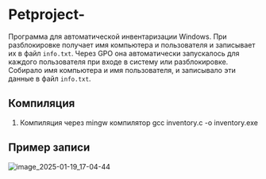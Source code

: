 # Petproject-
Программа для автоматической инвентаризации Windows.
При разблокировке получает имя компьютера и пользователя и записывает их в файл `info.txt`. 
Через GPO она автоматически запускалось для каждого пользователя при входе в систему или разблокировке.
Собирало имя компьютера и имя пользователя, и записывало эти данные в файл `info.txt`.


## Компиляция

1. Компиляция через mingw компилятор gcc inventory.c -o inventory.exe

## Пример записи
![image_2025-01-19_17-04-44](https://github.com/user-attachments/assets/f44f21c6-36fd-4ddf-b97f-f42de8df3b48)
